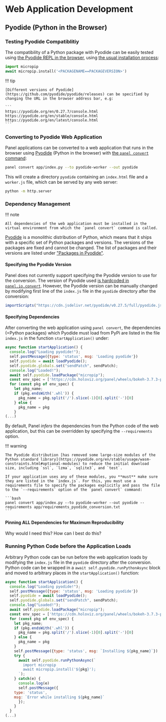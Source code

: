 # Web Application Development

## Pyodide (Python in the Browser)

### Testing Pyodide Compatiblitiy

The compatibility of a Python package with Pyodide can be easily tested using [the Pyodide REPL in the browser](https://pyodide.org/en/stable/console.html), using [the usual installation process](https://pyodide.org/en/stable/usage/loading-packages.html):

```py
import micropip
await micropip.install('<PACKAGENAME==PACKAGEVERSION>')
```

!!! tip

    [Different versions of Pyodide](https://github.com/pyodide/pyodide/releases) can be specified by changing the URL in the browser address bar, e.g:
    
    ```
    https://pyodide.org/en/0.27.7/console.html
    https://pyodide.org/en/stable/console.html
    https://pyodide.org/en/latest/console.html
    ```

### Converting to Pyodide Web Application

Panel applications can be converted to a web application that runs in the browser using [Pyodide](https://pyodide.org/en/stable/index.html) (Python in the browser) with [the `panel convert` command](https://panel.holoviz.org/how_to/wasm/convert.html):

```bash
panel convert app/index.py --to pyodide-worker --out pyodide
```

This will create a directory `pyodide` containing an `index.html` file and a `worker.js` file, which can be served by any web server:

```bash
python -m http.server
```

### Dependency Management

!!! note
    
    All dependencies of the web application must be installed in the virtual environment from which the `panel convert` command is called.

[Pyodide](https://pyodide.org/en/stable/index.html) is a monolithic distribution of Python, which means that it ships with a specific set of Python packages and versions. The versions of the packages are fixed and cannot be changed. The list of packages and their versions are listed under ["Packages in Pyodide"](https://pyodide.org/en/stable/usage/packages-in-pyodide.html).

#### Specifying the Pyodide Version

Panel does not currently support specifying the Pyodide version to use for the conversion. The version of Pyodide used [is hardcoded in `panel.io.convert`](https://github.com/holoviz/panel/blob/0eb8909c3ed3d8c964da6eed7cd4c2167488d058/panel/io/convert.py#L44). However, the Pyodide version can be manually changed by modifying first line of the `index.js` file in the `pyodide` directory after the conversion:

```javascript
importScripts("https://cdn.jsdelivr.net/pyodide/v0.27.5/full/pyodide.js");
```

#### Specifying Dependencies

After converting the web application using `panel convert`, the dependencies (=Python packages) which Pyodide must load from PyPi are listed in the file `index.js` in the function `startApplication()` under:

```javascript hl_lines="8"
async function startApplication() {
  console.log("Loading pyodide!");
  self.postMessage({type: 'status', msg: 'Loading pyodide'})
  self.pyodide = await loadPyodide();
  self.pyodide.globals.set("sendPatch", sendPatch);
  console.log("Loaded!");
  await self.pyodide.loadPackage("micropip");
  const env_spec = ['https://cdn.holoviz.org/panel/wheels/bokeh-3.7.3-py3-none-any.whl', 'https://cdn.holoviz.org/panel/1.7.1/dist/wheels/panel-1.7.1-py3-none-any.whl', 'pyodide-http==0.2.1', 'lzma', 'typing-extensions', 'brightwebapp==0.0.6']
  for (const pkg of env_spec) {
    let pkg_name;
    if (pkg.endsWith('.whl')) {
      pkg_name = pkg.split('/').slice(-1)[0].split('-')[0]
    } else {
      pkg_name = pkg
    }
(...)
```

By default, Panel _infers_ the dependencies from the Python code of the web application, but this can be overridden by specifying the `--requirements` option.

!!! warning

    The Pyodide distribution [has removed some large-size modules of the Python standard library](https://pyodide.org/en/stable/usage/wasm-constraints.html#optional-modules) to reduce the initial download size, including `ssl`, `lzma`, `sqlite3`, and `test`.
    
    If your application uses any of these modules, you **must** make sure they are listed in the `index.js`. For this, you must use a requirements file to specify the packages explicitly and pass the file to the `--requirements` option of the `panel convert` command:

    ```bash
    panel convert app/index.py --to pyodide-worker --out pyodide --requirements app/requirements_pyodide_conversion.txt
    ```

#### Pinning ALL Dependencies for Maximum Reproducibility

Why would I need this?
How can I best do this?

### Running Python Code before the Application Loads

Arbitrary Python code can be run before the web application loads by modifying the `index.js` file in the `pyodide` directory after the conversion. Python code can be wrapped in a `await self.pyodide.runPythonAsync` block and moved to arbitrary places in the `startApplication()` function:

```javascript hl_lines="18-22"
async function startApplication() {
  console.log("Loading pyodide!");
  self.postMessage({type: 'status', msg: 'Loading pyodide'})
  self.pyodide = await loadPyodide();
  self.pyodide.globals.set("sendPatch", sendPatch);
  console.log("Loaded!");
  await self.pyodide.loadPackage("micropip");
  const env_spec = ['https://cdn.holoviz.org/panel/wheels/bokeh-3.7.3-py3-none-any.whl', 'https://cdn.holoviz.org/panel/1.7.1/dist/wheels/panel-1.7.1-py3-none-any.whl', 'pyodide-http==0.2.1', 'lzma', 'typing-extensions', 'brightwebapp==0.0.6']
  for (const pkg of env_spec) {
    let pkg_name;
    if (pkg.endsWith('.whl')) {
      pkg_name = pkg.split('/').slice(-1)[0].split('-')[0]
    } else {
      pkg_name = pkg
    }
    self.postMessage({type: 'status', msg: `Installing ${pkg_name}`})
    try {
      await self.pyodide.runPythonAsync(`
        import micropip
        await micropip.install('${pkg}');
      `);
    } catch(e) {
      console.log(e)
      self.postMessage({
	type: 'status',
	msg: `Error while installing ${pkg_name}`
      });
    }
  }
(...)
```